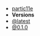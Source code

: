 - [partic11e](../?id=main "partic11e")
- **Versions**
- [@latest](@latest/ "partic11e/internal@latest")
- [@0.1.0](@0.1.0/ "partic11e/internal@0.1.0")